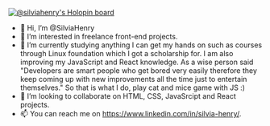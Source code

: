[![@silviahenry's Holopin board](https://holopin.me/silviahenry)](https://holopin.io/@silviahenry)

- 👋 Hi, I’m @SilviaHenry
- 👀 I’m interested in freelance front-end projects.
- 🌱 I’m currently studying anything I can get my hands on such as courses through Linux foundation which I got a scholarship for. I am also improving my JavaScript and React knowledge. As a wise person said "Developers are smart people who get bored very easily therefore they keep coming up with new improvements all the time just to entertain themselves." So that is what I do, play cat and mice game with JS :)
- 💞️ I’m looking to collaborate on HTML, CSS, JavaSrcipt and React projects.
- 📫 You can reach me on https://www.linkedin.com/in/silvia-henry/.

<!---
SilviaHenry/SilviaHenry is a ✨ special ✨ repository because its `README.md` (this file) appears on your GitHub profile.
You can click the Preview link to take a look at your changes.
--->
